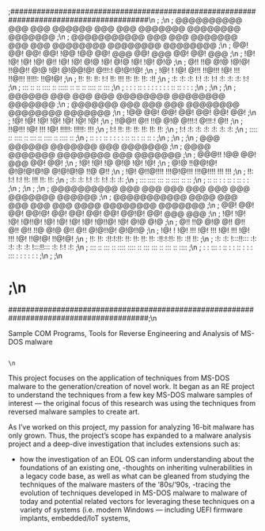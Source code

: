 ;########################################################################################\n
;       										;\n
;       @@@@@@@@@@   @@@ @@@      @@@@@@   @@@  @@@  @@@@@@@   @@@@@@@@  @@@@@@@  	;\n
;       @@@@@@@@@@@  @@@ @@@     @@@@@@@   @@@  @@@  @@@@@@@@  @@@@@@@@  @@@@@@@@ 	;\n
;       @@! @@! @@!  @@! !@@     !@@       @@!  @@@  @@!  @@@  @@!       @@!  @@@  	;\n 
;       !@! !@! !@!  !@! @!!     !@!       !@!  @!@  !@!  @!@  !@!       !@!  @!@  	;\n
;       @!! !!@ @!@   !@!@!      !!@@!!    @!@  !@!  @!@@!@!   @!!!:!    @!@!!@!   	;\n
;       !@!   ! !@!    @!!!       !!@!!!   !@!  !!!  !!@!!!    !!!!!:    !!@!@!    	;\n
;       !!:     !!:    !!:            !:!  !!:  !!!  !!:       !!:       !!: :!!   	;\n
;       :!:     :!:    :!:           !:!   :!:  !:!  :!:       :!:       :!:  !:!       ;\n
;       :::     ::      ::       :::: ::   ::::: ::   ::        :: ::::  ::   :::       ;\n
;        :      :       :        :: : :     : :  :    :        : :: ::    :   : :       ;\n
;       										;\n
;       										;\n
;        @@@@@@   @@@  @@@  @@@  @@@@@@@@  @@@@@@@@  @@@@@@@                            ;\n
;       @@@@@@@   @@@  @@@  @@@  @@@@@@@@  @@@@@@@@  @@@@@@@                            ;\n
;       !@@       @@!  @@!  @@!  @@!       @@!         @@!                              ;\n
;       !@!       !@!  !@!  !@!  !@!       !@!         !@!                              ;\n
;       !!@@!!    @!!  !!@  @!@  @!!!:!    @!!!:!      @!!                              ;\n
;        !!@!!!   !@!  !!!  !@!  !!!!!:    !!!!!:      !!!                              ;\n
;            !:!  !!:  !!:  !!:  !!:       !!:         !!:                              ;\n
;           !:!   :!:  :!:  :!:  :!:       :!:         :!:                              ;\n
;       :::: ::    :::: :: :::    :: ::::   :: ::::     ::                              ;\n
;       :: : :      :: :  : :    : :: ::   : :: ::      :                               ;\n
;       										;\n
;       										;\n
;         @@@    @@@@@@             @@@@@@@   @@@  @@@@@@@                              ;\n
;        @@@@   @@@@@@@             @@@@@@@@  @@@  @@@@@@@                              ;\n
;       @@@!!  !@@                  @@!  @@@  @@!    @@!                                ;\n
;         !@!  !@!                  !@   @!@  !@!    !@!                                ;\n
;         @!@  !!@@!@!   @!@!@!@!@  @!@!@!@   !!@    @!!                                ;\n
;         !@!  @!!@!!!!  !!!@!@!!!  !!!@!!!!  !!!    !!!                                ;\n
;         !!:  !:!  !:!             !!:  !!!  !!:    !!:                                ;\n
;         :!:  :!:  !:!             :!:  !:!  :!:    :!:                                ;\n
;         :::  :::: :::              :: ::::   ::     ::                                ;\n
;          ::   :: : :              :: : ::   :       :                                 ;\n
;       										;\n
;       										;\n
;       @@@@@@@@@@        @@@   @@@       @@@  @@@  @@@       @@@   @@@@@@@   @@@@@@    ;\n
;       @@@@@@@@@@@      @@@@   @@@       @@@  @@@  @@@      @@@@   @@@@@@@@  @@@@@@@   ;\n
;       @@! @@! @@!     @@!@!   @@!       @@!  @@!  @@!     @@!@!   @@!  @@@      @@@   ;\n
;       !@! !@! !@!    !@!!@!   !@!       !@!  !@!  !@!    !@!!@!   !@!  @!@      @!@   ;\n
;       @!! !!@ @!@   @!! @!!   @!!       @!!  !!@  @!@   @!! @!!   @!@!!@!   @!@!!@    ;\n
;       !@!   ! !@!  !!!  !@!   !!!       !@!  !!!  !@!  !!!  !@!   !!@!@!    !!@!@!    ;\n
;       !!:     !!:  :!!:!:!!:  !!:       !!:  !!:  !!:  :!!:!:!!:  !!: :!!       !!:   ;\n
;       :!:     :!:  !:::!!:::   :!:      :!:  :!:  :!:  !:::!!:::  :!:  !:!      :!:   ;\n
;       :::     ::        :::    :: ::::   :::: :: :::        :::   ::   :::  :: ::::   ;\n
;        :      :         :::   : :: : :    :: :  : :         :::    :   : :   : : :    ;\n
;       										;\n
#       										;\n
########################################################################################;\n
                                                                                         
Sample COM Programs, Tools for Reverse Engineering and Analysis of MS-DOS malware        
                                                                                         
                                                                                         \n
This project focuses on the application of techniques from MS-DOS malware to the generation/creation of novel work. 
It began as an RE project to understand the techniques from a few key MS-DOS malware samples of interest — the original focus of this research was using the techniques from reversed malware samples to create art. 

As I’ve worked on this project, my passion for analyzing 16-bit malware has only grown. 
Thus, the project’s scope has expanded to a malware analysis project and a deep-dive investigation that includes extensions such as: 

- how the investigation of an EOL OS can inform understanding about the foundations of an existing one, 
-thoughts on inheriting vulnerabilities in a legacy code base, as well as what can be gleaned from studying the techniques of the malware masters of the ‘80s/‘90s, 
-tracing the evolution of techniques developed in MS-DOS malware to malware of today and potential related vectors for leveraging these techniques on a variety of systems (i.e. modern Windows — including UEFI firmware implants, embedded/IoT systems, 

